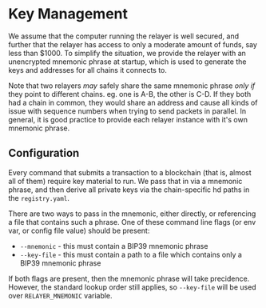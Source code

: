 # Key Management

We assume that the computer running the relayer is well secured, and further that the relayer
has access to only a moderate amount of funds, say less than $1000. To simplify the situation,
we provide the relayer with an unencrypted mnemonic phrase at startup, which is used to generate
the keys and addresses for all chains it connects to.

Note that two relayers _may_ safely share the same mnemonic phrase _only if_ they point to different
chains. eg. one is A-B, the other is C-D. If they both had a chain in common, they would share an
address and cause all kinds of issue with sequence numbers when trying to send packets in parallel.
In general, it is good practice to provide each relayer instance with it's own mnemonic phrase.

## Configuration

Every command that submits a transaction to a blockchain (that is, almost all of them) require key material
to run. We pass that in via a mnemonic phrase, and then derive all private keys via the chain-specific
hd paths in the `registry.yaml`.

There are two ways to pass in the mnemonic, either directly, or referencing a file that contains such a phrase.
One of these command line flags (or env var, or config file value) should be present:

- `--mnemonic` - this must contain a BIP39 mnemonic phrase
- `--key-file` - this must contain a path to a file which contains only a BIP39 mnemonic phrase

If both flags are present, then the mnemonic phrase will take precidence. However, the standard lookup order still
applies, so `--key-file` will be used over `RELAYER_MNEMONIC` variable.
